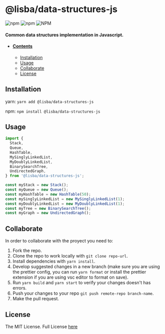 # @lisba/data-structures-js

![npm](https://img.shields.io/npm/v/@lisba/data-structures-js)
![npm](https://img.shields.io/npm/dy/@lisba/data-structures-js)
![NPM](https://img.shields.io/npm/l/@lisba/data-structures-js)

#### Common data structures implementation in Javascript.

- #### [Contents](#contents)
  - [Installation](#installation)
  - [Usage](#usage)
  - [Collaborate](#collaborate)
  - [License](#license)

## Installation

yarn: `yarn add @lisba/data-structures-js`

npm: `npm install @lisba/data-structures-js`

## Usage

```js
import {
  Stack,
  Queue,
  HashTable,
  MySinglyLinkedList,
  MyDoublyLinkedList,
  BinarySearchTree,
  UndirectedGraph,
} from '@lisba/data-structures-js';

const myStack = new Stack();
const myQueue = new Queue();
const myHashTable = new HashTable(50);
const mySinglyLinkedList = new MySinglyLinkedList(1);
const myDoublyLinkedList = new MyDoublyLinkedList(1);
const myTree = new BinarySearchTree();
const myGraph = new UndirectedGraph();
```

## Collaborate

In order to collaborate with the proyect you need to:

1. Fork the repo.
2. Clone the repo to work locally with `git clone repo-url`.
3. Install dependencies with `yarn install`.
4. Develop suggested changes in a new branch (make sure you are using the prettier config, you can run `yarn format` or install the prettier extension if you are using vsc editor to format on save).
5. Run `yarn build` and `yarn start` to verify your changes doesn't has errors.
6. Push your changes to your repo `git push remote-repo branch-name`.
7. Make the pull request.

## License

The MIT License. Full License [here](https://github.com/Lisba/data_structures_javascript/blob/master/LICENSE)
